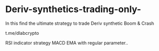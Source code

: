 # Deriv-synthetics-trading-only-
In this find the ultimate strategy to trade Deriv synthetic Boom &amp; Crash 

t.me/dlabcrypto

RSI indicator strategy 
MACD 
EMA
with regular parameter..

